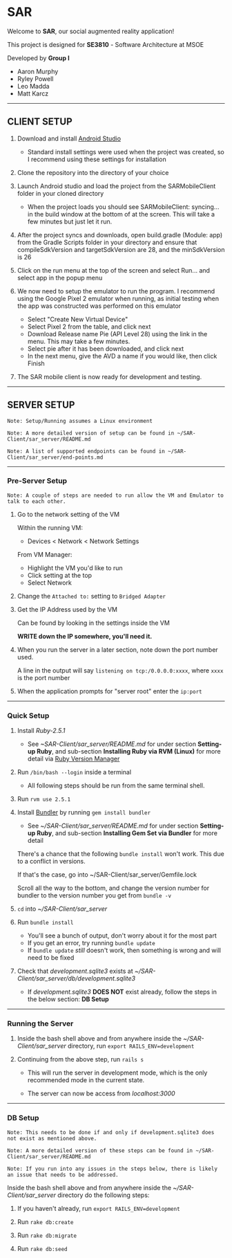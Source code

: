 # SAR

Welcome to **SAR**, our social augmented reality application!

This project is designed for **SE3810** - Software Architecture at MSOE

Developed by **Group I**
 
 - Aaron Murphy
 - Ryley Powell
 - Leo Madda
 - Matt Karcz

---
## CLIENT SETUP

1) Download and install [Android Studio](https://developer.android.com/studio/)
   * Standard install settings were used when the project was created, so I recommend using these settings for installation

2) Clone the repository into the directory of your choice

3) Launch Android studio and load the project from the SARMobileClient folder in your cloned directory
   * When the project loads you should see SARMobileClient: syncing... in the build window at the bottom of at the screen.
     This will take a few minutes but just let it run.

4) After the project syncs and downloads, open build.gradle (Module: app) from the Gradle Scripts folder in your directory and ensure that compileSdkVersion and targetSdkVersion are 28, and the minSdkVersion is 26

5) Click on the run menu at the top of the screen and select Run... and select app in the popup menu

6) We now need to setup the emulator to run the program.  I recommend using the Google Pixel 2 emulator when running, as initial testing when the app was constructed was performed on this emulator
   * Select "Create New Virtual Device"
   * Select Pixel 2 from the table, and click next
   * Download Release name Pie (API Level 28) using the link in the menu.  This may take a few minutes.
   * Select pie after it has been downloaded, and click next
   * In the next menu, give the AVD a name if you would like, then click Finish

7) The SAR mobile client is now ready for development and testing.
 
 ---
## SERVER SETUP

    Note: Setup/Running assumes a Linux environment
    
    Note: A more detailed version of setup can be found in ~/SAR-Client/sar_server/README.md
    
    Note: A list of supported endpoints can be found in ~/SAR-Client/sar_server/end-points.md
---    
### Pre-Server Setup

    Note: A couple of steps are needed to run allow the VM and Emulator to talk to each other.
    
1. Go to the network setting of the VM
    
    Within the running VM:
    - Devices < Network < Network Settings
    
    From VM Manager:
    - Highlight the VM you'd like to run
    - Click setting at the top
    - Select Network

2. Change the `Attached to:` setting to `Bridged Adapter`

3. Get the IP Address used by the VM

    Can be found by looking in the settings inside the VM
    
    **WRITE down the IP somewhere, you'll need it.**
    
4. When you run the server in a later section, note down the port number used.
    
    A line in the output will say `listening on tcp:/0.0.0.0:xxxx`, where `xxxx` is the port number
    
5. When the application prompts for "server root" enter the `ip:port`
---
### Quick Setup

1. Install *Ruby-2.5.1*
    
    - See *~SAR-Client/sar_server/README.md* for under section **Setting-up Ruby**, and sub-section **Installing Ruby via RVM (Linux)** for more detail via [Ruby Version Manager](https://rvm.io)
       
2. Run `/bin/bash --login` inside a terminal

    - All following steps should be run from the same terminal shell.

3. Run `rvm use 2.5.1`

4. Install [Bundler](https://bundler.io) by running `gem install bundler`
    
    - See *~/SAR-Client/sar_server/README.md* for under section **Setting-up Ruby**, and sub-section **Installing Gem Set via Bundler** for more detail

    There's a chance that the following `bundle install` won't work. This due to a conflict in versions. 
    
    If that's the case, go into ~/SAR-Client/sar_server/Gemfile.lock
    
    Scroll all the way to the bottom, and change the version number for bundler to the version number you get from `bundle -v`
5. `cd` into *~/SAR-Client/sar_server*

6. Run `bundle install`
    
    - You'll see a bunch of output, don't worry about it for the most part
    - If you get an error, try running `bundle update`
    - If `bundle update` *still* doesn't work, then something is wrong and will need to be fixed

7. Check that *development.sqlite3* exists at *~/SAR-Client/sar_server/db/development.sqlite3*
    
    - If *development.sqlite3* **DOES NOT** exist already, follow the steps in the below section: **DB Setup**

---
### Running the Server

1. Inside the bash shell above and from anywhere inside the *~/SAR-Client/sar_server* directory, run `export RAILS_ENV=development`

2. Continuing from the above step, run `rails s`

    - This will run the server in development mode, which is the only recommended mode in the current state.
    
    - The server can now be access from *localhost:3000*

---
### DB Setup

    Note: This needs to be done if and only if development.sqlite3 does not exist as mentioned above.
    
    Note: A more detailed version of these steps can be found in ~/SAR-Client/sar_server/README.md
    
    Note: If you run into any issues in the steps below, there is likely an issue that needs to be addressed.
    
Inside the bash shell above and from anywhere inside the *~/SAR-Client/sar_server* directory do the following steps:

1. If you haven't already, run `export RAILS_ENV=development`

2. Run `rake db:create`

3. Run `rake db:migrate`

4. Run `rake db:seed`